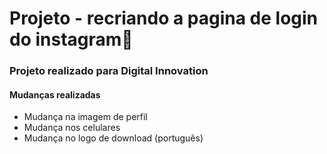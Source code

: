 # Projeto -  recriando a pagina de login do instagram:wave:

### Projeto realizado para Digital Innovation 

#### Mudanças realizadas

- Mudança na imagem de perfil
- Mudança nos celulares
- Mudança no logo de download (português)

